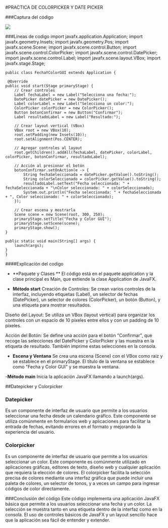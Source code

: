 #PRACTICA DE COLORPICKER Y DATE PICKER

###Captura del código

![](https://i.ibb.co/MSw0rnT/2.png)

###Lineas de codigo
	import javafx.application.Application;
	import javafx.geometry.Insets;
	import javafx.geometry.Pos;
	import javafx.scene.Scene;
	import javafx.scene.control.Button;
	import javafx.scene.control.ColorPicker;
	import javafx.scene.control.DatePicker;
	import javafx.scene.control.Label;
	import javafx.scene.layout.VBox;
	import javafx.stage.Stage;

	public class FechaYColorGUI extends Application {

	 @Override
    public void start(Stage primaryStage) {
        // Crear controles
        Label fechaLabel = new Label("Selecciona una fecha:");
        DatePicker datePicker = new DatePicker();
        Label colorLabel = new Label("Selecciona un color:");
        ColorPicker colorPicker = new ColorPicker();
        Button botonConfirmar = new Button("Confirmar");
        Label resultadoLabel = new Label("Resultado:");

        // Crear layout vertical (VBox)
        VBox root = new VBox(10);
        root.setPadding(new Insets(10));
        root.setAlignment(Pos.CENTER);

        // Agregar controles al layout
        root.getChildren().addAll(fechaLabel, datePicker, colorLabel, colorPicker, botonConfirmar, resultadoLabel);

        // Acción al presionar el botón
        botonConfirmar.setOnAction(e -> {
            String fechaSeleccionada = datePicker.getValue().toString();
            String colorSeleccionado = colorPicker.getValue().toString();
            resultadoLabel.setText("Fecha seleccionada: " + fechaSeleccionada + "\nColor seleccionado: " + colorSeleccionado);
            System.out.println("Fecha seleccionada: " + fechaSeleccionada + ", Color seleccionado: " + colorSeleccionado);
        });

        // Crear escena y mostrarla
        Scene scene = new Scene(root, 300, 250);
        primaryStage.setTitle("Fecha y Color GUI");
        primaryStage.setScene(scene);
        primaryStage.show();
    }

    public static void main(String[] args) {
        launch(args);
    }
	}

####Explicación del codigo
- **Paquete y Clases **
El código está en el paquete application y la clase principal es Main, que extiende la clase Application de JavaFX.

- **Método start**
Creación de Controles: Se crean varios controles de la interfaz, incluyendo etiquetas (Label), un selector de fechas (DatePicker), un selector de colores (ColorPicker), un botón (Button), y una etiqueta para mostrar resultados.

Diseño del Layout: Se utiliza un VBox (layout vertical) para organizar los controles con un espacio de 10 píxeles entre ellos y con un padding de 10 píxeles.

Acción del Botón: Se define una acción para el botón "Confirmar", que recoge las selecciones del DatePicker y ColorPicker y las muestra en la etiqueta de resultado. También imprime estas selecciones en la consola.

- **Escena y  Ventana**
Se crea una escena (Scene) con el VBox como raíz y se establece en el primaryStage.
El título de la ventana se establece como "Fecha y Color GUI" y se muestra la ventana.

-**Método main**
Inicia la aplicación JavaFX llamando a launch(args).


##Datepicker y Colorpicker

### Datepicker
Es un componente de interfaz de usuario que permite a los usuarios seleccionar una fecha desde un calendario gráfico. Este componente se utiliza comúnmente en formularios web y aplicaciones para facilitar la entrada de fechas, evitando errores en el formato y mejorando la experiencia del usuario.

### Colorpicker
Es un componente de interfaz de usuario que permite a los usuarios seleccionar un color. Este componente es comúnmente utilizado en aplicaciones gráficas, editores de texto, diseño web y cualquier aplicación que requiera la elección de colores. El colorpicker facilita la selección precisa de colores mediante una interfaz gráfica que puede incluir una paleta de colores, un selector de tonos, y a veces un campo para ingresar códigos de color directamente.

###Conclusión del código
Este código implementa una aplicación JavaFX básica que permite a los usuarios seleccionar una fecha y un color. La selección se muestra tanto en una etiqueta dentro de la interfaz como en la consola. El uso de controles básicos de JavaFX y un layout sencillo hace que la aplicación sea fácil de entender y extender.


